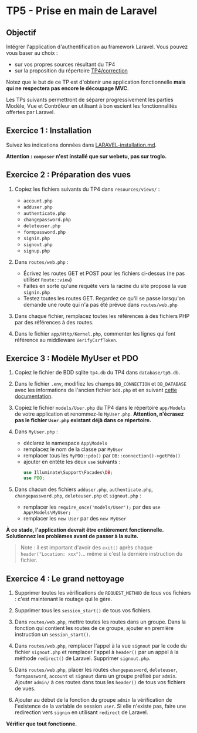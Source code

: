 TP5 - Prise en main de Laravel
==============================

Objectif
--------

Intégrer l'application d'authentification au framework Laravel.
Vous pouvez vous baser au choix :

- sur vos propres sources résultant du TP4
- sur la proposition du répertoire [TP4/correction](TP4/correction)

Notez que le but de ce TP est d'obtenir une application fonctionnelle **mais qui ne respectera pas encore le découpage MVC**.

Les TPs suivants permettront de séparer progressivement les parties Modèle, Vue et Contrôleur en utilisant à bon escient les fonctionnalités offertes par Laravel.


Exercice 1 : Installation
-------------------------

Suivez les indications données dans [LARAVEL-installation.md](LARAVEL-Installation.md).

**Attention : `composer` n'est installé que sur webetu, pas sur troglo.**


Exercice 2 : Préparation des vues
---------------------------------

1. Copiez les fichiers suivants du TP4 dans `resources/views/` :
	- `account.php`
	- `adduser.php`
	- `authenticate.php`
	- `changepassword.php`
	- `deleteuser.php`
	- `formpassword.php`
	- `signin.php`
	- `signout.php`
	- `signup.php`

1. Dans `routes/web.php` :
	- Écrivez les routes GET et POST pour les fichiers ci-dessus (ne pas utiliser `Route::view`)
	- Faites en sorte qu'une requête vers la racine du site propose la vue `signin.php`
	- Testez toutes les routes GET. Regardez ce qu'il se passe lorsqu'on demande une route qui n'a pas été prévue dans `routes/web.php`

1. Dans chaque fichier, remplacez toutes les références à des fichiers PHP par des références à des routes.

1. Dans le fichier `app/Http/Kernel.php`, commenter les lignes qui font référence au middleware `VerifyCsrfToken`.


Exercice 3 : Modèle MyUser et PDO
---------------------------------

1. Copiez le fichier de BDD sqlite `tp4.db` du TP4 dans `database/tp5.db`.

1. Dans le fichier `.env`,  modifiez les champs `DB_CONNECTION` et `DB_DATABASE` avec les informations de l'ancien fichier `bdd.php` et en suivant [cette documentation](https://laravel.com/docs/9.x/database).

1. Copiez le fichier `models/User.php` du TP4 dans le répertoire `app/Models` de votre application et renommez-le `MyUser.php`. **Attention, n'écrasez pas le fichier `User.php` existant déjà dans ce répertoire.**

1. Dans `MyUser.php` :
	- déclarez le namespace `App\Models`
	- remplacez le nom de la classe par `MyUser`
	- remplacer tous les `MyPDO::pdo()` par `DB::connection()->getPdo()`
	- ajouter en entête les deux `use` suivants :
		```php
		use Illuminate\Support\Facades\DB;
		use PDO;
		```

1. Dans chacun des fichiers `adduser.php`, `authenticate.php`, `changepassword.php`, `deleteuser.php` et `signout.php` :
	- remplacer les `require_once('models/User');` par des `use App\Models\MyUser;`
	- remplacer les `new User` par des `new MyUser`

**À ce stade, l'application devrait être entièrement fonctionnelle. Solutionnez les problèmes avant de passer à la suite.**

> Note : il est important d'avoir des `exit()` après chaque `header("Location: xxx")`... même si c'est la dernière instruction du fichier.

Exercice 4 : Le grand nettoyage
-------------------------------

1. Supprimer toutes les vérifications de `REQUEST_METHOD` de tous vos fichiers : c'est maintenant le routage qui le gère.

1. Supprimer tous les `session_start()` de tous vos fichiers.

1. Dans `routes/web.php`, mettre toutes les routes dans un groupe. Dans la fonction qui contient les routes de ce groupe, ajouter en première instruction un `session_start()`.

1. Dans `routes/web.php`, remplacer l'appel à la vue `signout` par le code du fichier `signout.php` et remplacer l'appel à `header()` par un appel à la méthode `redirect()` de Laravel. Supprimer `signout.php`.

1. Dans `routes/web.php`, placer les routes `changepassword`, `deleteuser`, `formpassword`, `account` et `signout` dans un groupe préfixé par `admin`. Ajouter `admin/` à ces routes dans tous les `header()` de tous vos fichiers de vues.

1. Ajouter au début de la fonction du groupe `admin` la vérification de l'existence de la variable de session `user`. Si elle n'existe pas, faire une redirection vers `signin` en utilisant `redirect` de Laravel.

**Vérifier que tout fonctionne.**

